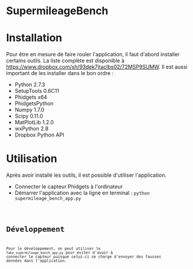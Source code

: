 SupermileageBench
=================

Installation
==============
Pour être en mesure de faire rouler l'application, il faut d'abord installer certains outils. La liste complète est disponible à https://www.dropbox.com/sh/93dek7jtaclbs02/72MSP9SUMW. Il est aussi important de les installer dans le bon ordre : 
  - Python 2.7.3
  - SetupTools 0.6C11
  - Phidgets x64
  - PhidgetsPython
  - Numpy 1.7.0
  - Scipy 0.11.0
  - MatPlotLib 1.2.0
  - wxPython 2.8
  - Dropbox Python API

Utilisation
===============
Après avoir installé les outils, il est possible d'utiliser l'application.
  - Connecter le capteur Phidgets à l'ordinateur
  - Démarrer l'application avec la ligne en terminal :
      <code>python supermileage_bench_app.py<code>

Développement
===============
Pour le développement, on peut utiliser le <code>fake_supermileage_bench_app.py</code> pour éviter d'avoir à connecter le capteur puisque celui-ci se charge d'envoyer des fausses données dans l'application.
